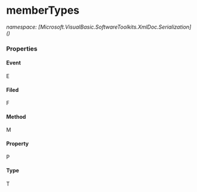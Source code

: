 ﻿# memberTypes
_namespace: [Microsoft.VisualBasic.SoftwareToolkits.XmlDoc.Serialization](<a href="#" onClick="load('/docs/Microsoft.VisualBasic.SoftwareToolkits.XmlDoc.Serialization/index.md')"></a>)_






### Properties

#### Event
E
#### Filed
F
#### Method
M
#### Property
P
#### Type
T
